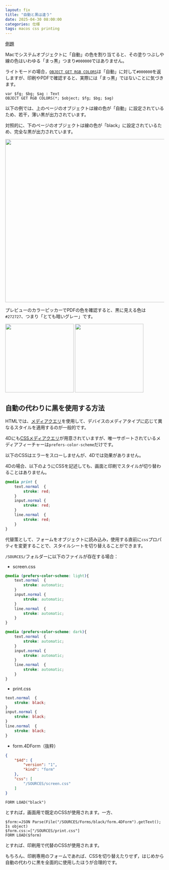 ```yaml
---
layout: fix
title: "自動と黒は違う"
date: 2025-04-30 08:00:00
categories: 仕様
tags: macos css printing
---
```


<i class="fa fa-external-link" aria-hidden="true"></i> [例題](https://github.com/miyako/4d-tips-print-black)

Macでシステムオブジェクトに「自動」の色を割り当てると、その塗りつぶしや線の色はいわゆる「まっ黒」つまり`#000000`ではありません。

ライトモードの場合，[`OBJECT GET RGB COLORS`](https://developer.4d.com/docs/commands/object-get-rgb-colors)は「自動」に対して`#000000`を返しますが、印刷やPDFで確認すると、実際には「まっ黒」ではないことに気づきます。

```4d
var $fg; $bg; $ag : Text
OBJECT GET RGB COLORS(*; $object; $fg; $bg; $ag)
```

以下の例では、上のページのオブジェクトは線の色が「自動」に設定されているため、若干，薄い黒が出力されています。

対照的に、下のページのオブジェクトは線の色が「black」に設定されているため、完全な黒が出力されています。

<img src="https://github.com/user-attachments/assets/b7438125-a77b-4c37-84df-78d5a570bef0" width=516 height=auto >

プレビューのカラーピッカーでPDFの色を確認すると、黒に見える色は`#272727`、つまり「とても暗いグレー」です。

<img src="https://github.com/user-attachments/assets/6f579815-5dc3-41e6-81a1-348ed8518e44" width=217 height=auto >
<img src="https://github.com/user-attachments/assets/96c98077-a30b-42e3-b6a0-c4abf875618c" width=217 height=auto >

## 自動の代わりに黒を使用する方法

HTMLでは、[メディアクエリ](https://developer.mozilla.org/en-US/docs/Web/CSS/CSS_media_queries/Using_media_queries)を使用して、デバイスのメディアタイプに応じて異なるスタイルを適用するのが一般的です。

4Dにも[CSSメディアクエリ](https://developer.mozilla.org/en-US/docs/Web/CSS/CSS_media_queries/Using_media_queries)が用意されていますが、唯一サポートされているメディアフィーチャーは`prefers-color-scheme`だけです。

以下のCSSはエラーをスローしませんが、4Dでは効果がありません。

4Dの場合、以下のようにCSSを記述しても、画面と印刷でスタイルが切り替わることはありません。

```css
@media print {
	text.normal  {
		stroke: red;		
	}
	input.normal {
		stroke: red;
	}	
	line.normal  {
		stroke: red;
	}
}
```

代替策として、フォームをオブジェクトに読み込み，使用する直前に`css`プロパティを変更することで、スタイルシートを切り替えることができます。

`/SOURCES/`フォルダーに以下のファイルが存在する場合：

* screen.css

```css
@media (prefers-color-scheme: light){
	text.normal  {
		stroke: automatic;		
	}
	input.normal {
		stroke: automatic;
	}	
	line.normal  {
		stroke: automatic;	
	}
}

@media (prefers-color-scheme: dark){
	text.normal  {
		stroke: automatic;		
	}
	input.normal {
		stroke: automatic;
	}	
	line.normal  {
		stroke: automatic;	
	}
}
```

* print.css

```css
text.normal  {
	stroke: black;		
}
input.normal {
	stroke: black;
}	
line.normal  {
	stroke: black;
}
```

* form.4DForm（抜粋）

```json
{
	"$4d": {
		"version": "1",
		"kind": "form"
	},
	"css": [
		"/SOURCES/screen.css"
	]
}
```

```4d
FORM LOAD("black")
```

とすれば，画面用で既定のCSSが使用されます。一方、

```4d
$form:=JSON Parse(File("/SOURCES/Forms/black/form.4DForm").getText(); Is object)
$form.css:=["/SOURCES/print.css"] 
FORM LOAD($form)
```

とすれば、印刷用で代替のCSSが使用されます。

もちろん、印刷専用のフォームであれば、CSSを切り替えたりせず，はじめから自動の代わりに黒を全面的に使用したほうが合理的です。
